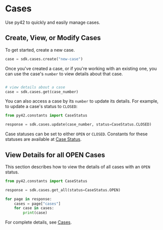 # Cases

Use py42 to quickly and easily manage cases.

## Create, View, or Modify Cases

To get started, create a new case.

```python
case = sdk.cases.create("new-case")
```

Once you've created a case, or if you're working with an existing one, you can use the case's `number` to view details about that case.

```python

# view details about a case
case = sdk.cases.get(case_number)

```

You can also access a case by its `number` to update its details.  For example, to update a case's status to `CLOSED`:

```python
from py42.constants import CaseStatus

response = sdk.cases.update(case_number, status=CaseStatus.CLOSED)
```

Case statuses can be set to either `OPEN` or `CLOSED`.  Constants for these statuses are available at [Case Status](https://py42docs.code42.com/en/stable/methoddocs/constants.html#py42.constants.CaseStatus).

## View Details for all OPEN Cases

This section describes how to view the details of all cases with an `OPEN` status.

```python
from py42.constants import CaseStatus

response = sdk.cases.get_all(status=CaseStatus.OPEN)

for page in response:
    cases = page["cases"]
    for case in cases:
        print(case)
```

For complete details, see
 [Cases](../methoddocs/cases.md).
